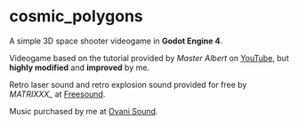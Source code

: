 # cosmic_polygons

A simple 3D space shooter videogame in **Godot Engine 4**.

Videogame based on the tutorial provided by *Master Albert* on [YouTube](https://www.youtube.com/watch?v=t_zN-7Xggw4), but **highly modified** and **improved** by me.

Retro laser sound and retro explosion sound provided for free by *MATRIXXX_* at [Freesound](https://freesound.org/people/MATRIXXX_/).

Music purchased by me at [Ovani Sound](https://ovanisound.com/).
